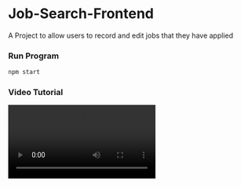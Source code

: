 # Job-Search-Frontend

A Project to allow users to record and edit jobs that they have applied 

### Run Program

```bash
npm start
```

### Video Tutorial

<video controls src="video/media1.mp4" title="Title"></video>